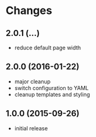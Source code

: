 # Changes

## 2.0.1 (...)
- reduce default page width

## 2.0.0 (2016-01-22)
- major cleanup
- switch configuration to YAML
- cleanup templates and styling

## 1.0.0 (2015-09-26)
- initial release
